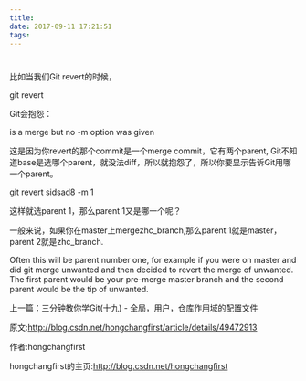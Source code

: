 ```yaml
---
title: 
date: 2017-09-11 17:21:51
tags: 
---
```


#


比如当我们Git revert的时候，

git revert 



Git会抱怨：

is a merge but no -m option was given



这是因为你revert的那个commit是一个merge commit，它有两个parent, Git不知道base是选哪个parent，就没法diff，所以就抱怨了，所以你要显示告诉Git用哪一个parent。



git revert sidsad8 -m 1



这样就选parent 1，那么parent 1又是哪一个呢？



一般来说，如果你在master上mergezhc_branch,那么parent 1就是master，parent 2就是zhc_branch.



Often this will be parent number one, for example if you were on master and did git merge unwanted and then decided to revert the merge of unwanted. The first parent would be your pre-merge master branch and the second parent would be the tip of unwanted.

上一篇：三分钟教你学Git(十九) - 全局，用户，仓库作用域的配置文件

原文:http://blog.csdn.net/hongchangfirst/article/details/49472913

作者:hongchangfirst

hongchangfirst的主页:http://blog.csdn.net/hongchangfirst